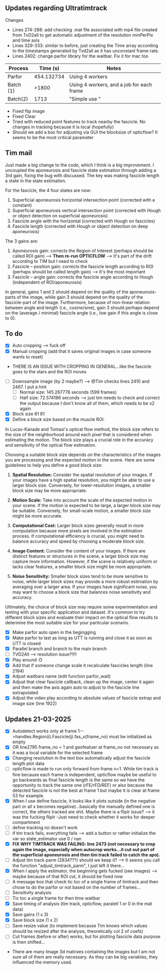 ## Updates regarding Ultratimtrack

Changes

- Lines 274-288: add checking .mat file associated with mp4 file created from TvD2all to get automatic adjustment of the resolution mmPerPix and time axis
- Lines 329-333: similar to before, just creating the Time array according to the timestamps generated by Tvd2all as it has unconstant frame rate. 
- Lines 2402: change parfor library for the waitbar. Fix it for mac too

| Process   | Time (s)   | Notes                                     |
| --------- | ---------- | ----------------------------------------- |
| Parfor    | 454.132734 | Using 4 workers                           |
| Batch (1) | >1800      | Using 4 workers, and a job for each frame |
| Batch(2)  | 1713       | "Simple use "                               |

- Fixed flip image
- Fixed Clear
- Tried with reduced point features to track nearby the fascicle. No changes in tracking because it is local (hopefully)
- Should we add a box for adjusting via GUI the blocksize of opticflow? It seems to be the most critical parameter


## Tim mail

Just made a big change to the code, which I think is a big improvement. I uncoupled the aponeurosis and fascicle state estimation through adding a 3rd gain, fixing the bug with discussed. The key was making fascicle length a state in the state estimation.

For the fascicle, the 4 four states are now:

1. Superficial aponeurosis horizontal intersection point (corrected with a constant)
2. Superficial aponeurosis vertical intersection point (corrected with Hough or object detection on superficial aponeurosis)
3. Fascicle angle with the horizontal (corrected with Hough on fascicles)
4. Fascicle length (corrected with Hough or object detection on deep aponeurosis)

The 3 gains are:

1. Aponeurosis gain: corrects the Region of Interest (perhaps should be called ROI gain) --> **Then re-run OPTICFLOW** --> It's part of the drift according to TIM but I need to check
2. Fascicle – position gain: corrects the fascicle length according to ROI (perhaps should be called length gain) --> It's the most important
3. Fascicle – angle gain: corrects the fascicle angle according to Hough (independent of ROI/aponeurosis)

In general, gains 1 and 2 should depend on the quality of the aponeurosis-parts of the image, while gain 3 should depend on the quality of the fascicle-part of the image. Furthermore, because of non-linear relation between angle and length (i.e., cosine/sine), gain 3 should perhaps depend on the (average / minimal) fascicle angle (i.e., low gain if this angle is close to 0).

## To do

- [x] Auto cropping  --> fuck off
- [x] Manual cropping (add that it saves original images in case someone wants to reset)
- THERE IS AN ISSUE WITH CROPPING IN GENERAL...like the fascicle goes to the stars and the ROI moves
- [ ] Downsample image (by 2 maybe?) --> @Tim checks lines 2410 and 2467. I put a hint
	- [ ] Normal size: 145.267776 seconds (599 frames)
	- [ ] Half size:  72.574186 seconds --> just tim needs to check and correct the output because I don't know all of them, which needs to be x2 again
- [x] Block size 81 81 
- [x] Define a block size based on the muscle ROI.

In Lucas-Kanade and Tomasi's optical flow method, the block size refers to the size of the neighborhood around each pixel that is considered when estimating the motion. The block size plays a crucial role in the accuracy and sensitivity of the optical flow estimation.

Choosing a suitable block size depends on the characteristics of the images you are processing and the expected motion in the scene. Here are some guidelines to help you define a good block size:

1. **Spatial Resolution:** Consider the spatial resolution of your images. If your images have a high spatial resolution, you might be able to use a larger block size. Conversely, for lower-resolution images, a smaller block size may be more appropriate.

2. **Motion Scale:** Take into account the scale of the expected motion in your scene. If the motion is expected to be large, a larger block size may be suitable. Conversely, for small-scale motion, a smaller block size might be more accurate.

3. **Computational Cost:** Larger block sizes generally result in more computation because more pixels are involved in the estimation process. If computational efficiency is crucial, you might need to balance accuracy and speed by choosing a moderate block size.

4. **Image Content:** Consider the content of your images. If there are distinct features or structures in the scene, a larger block size may capture more information. However, if the scene is relatively uniform or lacks clear features, a smaller block size might be more appropriate.

5. **Noise Sensitivity:** Smaller block sizes tend to be more sensitive to noise, while larger block sizes may provide a more robust estimation by averaging over a larger area. If your images have significant noise, you may want to choose a block size that balances noise sensitivity and accuracy.

Ultimately, the choice of block size may require some experimentation and testing with your specific application and dataset. It's common to try different block sizes and evaluate their impact on the optical flow results to determine the most suitable size for your particular scenario.
- [x] Make parfor auto open in the begingging 
- [x] Make parfor to last as long as UTT is running and close it as soon as UTT is closed
- [x] Parallel branch and branch to the main branch
- [ ] TVD2All --> resolution issue?!!!!
- [x] Play around :D
- [x] Add that if someone change scale it recalculate fascicles length (line 2194)
- [x] Adjust waitbars name (edit function parfor_wait)
- [x] Adjust that clear fascicle callback, clean up the image, center it again and then make the axis again auto to adjust to the fascicle line extrapolated
- [x] Adjust the video play according to absolute values of fascicle extrap and image size (line 1922)

## Updates 21-03-2025 

- [x] Autodetect works only at frame 1-->handles.Region(i).Fascicle(j).fas_x{frame_no} must be initialized as empty
- [x] OR line2795 frame_no = 1 and geofeatuer at frame_no not necessary as it was a local variable for the selected frame
- [x] Changing resolution in the text box automatically adjust the fascicle length plot data
- [ ] opticflow is made to run only forward from frame n=1. While tim track is fine because each frame is independent, opticflow maybe be useful to go backwards as final fascicle length is the same so we have the opportunity to track the same one (rFE/rFD/REF) or also because the detected fascicle is not the best at frame 1 but maybe it is clear at frame 53 for example. 
- [x] When I use define fascicle, it looks like it plots outside (in the negative part or all x becomes negative)...basically the manually defined one is correct, the others tracked are shit. Maybe there is a fliplr issue?  --> it was the fucking fliplr
	-Just need to check whether it works for deeper compartment
- [ ] define tracking roi doesn't work
- [ ] if tim track fails, everything fails --> add a button or rather initialize the var so state_estimator use 0 / nan
- [x] **FIX WHY TIMTRACK WAS FAILING: line 2473 (not necessary to crop again the image, especially when autocrop works...it cut out part of the superficial aponeurosis and then tim track failed to catch the apo).** 
- [ ] Adjust tim track parm (2834???) should we keep it?  --> It seems you call the function "adjust_timtrack_parm", I just left it there...
- [x] When I apply the estimator, the beginning gets fucked (see images) --> maybe because of that ROI cut, it should be fixed now
- [ ] A message box that check tic toc of a single frame of timtrack and then chose to do the parfor or not based on the number of frames...
- [ ] Sensitivity analysis
- [ ] Tic toc a single frame for then time waitbar
- [x] Save timing of analysis (tim track, opticflow, paralell 1 or 0 in the mat data)
- [x] Save gains (1 x 3)
- [x] Save block size (1 x 2)
- [ ] Save resize value (to implement because Tim knows which values should be resized after the analysis, theoretically col 2 of coefs)
- [ ] Cut frames (before or after) works, but for plotting fascicle data purpose is then shifted...

- There are many Image 3d matrixes containing the images but I am not sure all of them are really necessary. As they can be big variables, they influenced the memory used. 

